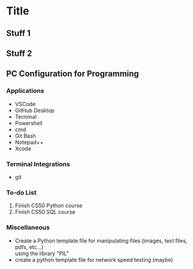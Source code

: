 # Title

## Stuff 1

## Stuff 2

## PC Configuration for Programming

### Applications

- VSCode
- GitHub Desktop
- Terminal
- Powershell
- cmd
- Git Bash
- Notepad++
- Xcode

### Terminal Integrations

- git

### To-do List

1. Finish CS50 Python course
2. Finish CS50 SQL course

### Miscellaneous

- Create a Python template file for manipulating files (images, text files, pdfs, etc...)  
    using the library "PIL"
- create a python template file for network speed testing (maybe)
